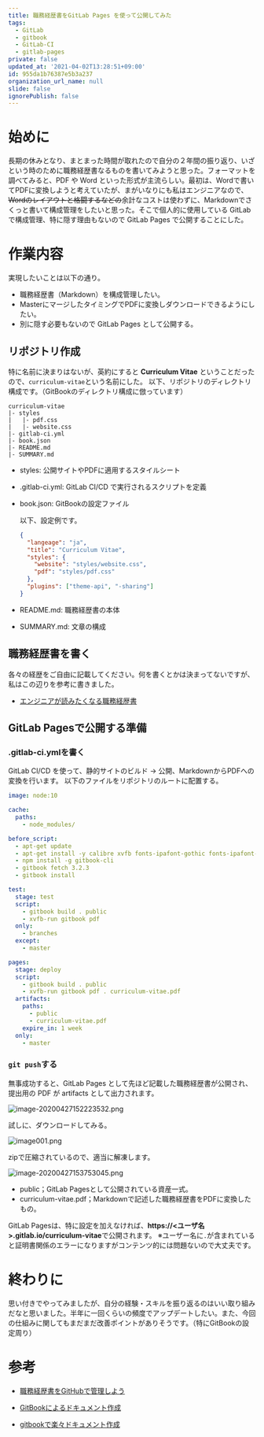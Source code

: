 ```yaml
---
title: 職務経歴書をGitLab Pages を使って公開してみた
tags:
  - GitLab
  - gitbook
  - GitLab-CI
  - gitlab-pages
private: false
updated_at: '2021-04-02T13:28:51+09:00'
id: 955da1b76387e5b3a237
organization_url_name: null
slide: false
ignorePublish: false
---
```

# 始めに

長期の休みとなり、まとまった時間が取れたので自分の２年間の振り返り、いざという時のために職務経歴書なるものを書いてみようと思った。フォーマットを調べてみると、PDF や Word といった形式が主流らしい。最初は、Wordで書いてPDFに変換しようと考えていたが、まがいなりにも私はエンジニアなので、~~Wordのレイアウトと格闘するなどの~~余計なコストは使わずに、Markdownでさくっと書いて構成管理をしたいと思った。そこで個人的に使用している GitLab で構成管理、特に隠す理由もないので GitLab Pages で公開することにした。



# 作業内容

実現したいことは以下の通り。

- 職務経歴書（Markdown）を構成管理したい。
- MasterにマージしたタイミングでPDFに変換しダウンロードできるようにしたい。
- 別に隠す必要もないので GitLab Pages として公開する。



## リポジトリ作成

特に名前に決まりはないが、英約にすると **Curriculum Vitae** ということだったので、`curriculum-vitae`という名前にした。
以下、リポジトリのディレクトリ構成です。（GitBookのディレクトリ構成に倣っています）

```
curriculum-vitae
|- styles
|   |- pdf.css
|   |- website.css
|- gitlab-ci.yml
|- book.json
|- README.md
|- SUMMARY.md
```

- styles: 公開サイトやPDFに適用するスタイルシート
- .gitlab-ci.yml: GitLab CI/CD で実行されるスクリプトを定義
- book.json: GitBookの設定ファイル

  以下、設定例です。

  ```book.json
  {
    "langeage": "ja",
    "title": "Curriculum Vitae",
    "styles": {
      "website": "styles/website.css",
      "pdf": "styles/pdf.css"
    },
    "plugins": ["theme-api", "-sharing"]
  }
  ```

- README.md: 職務経歴書の本体
- SUMMARY.md: 文章の構成



## 職務経歴書を書く

各々の経歴をご自由に記載してください。何を書くとかは決まってないですが、私はこの辺りを参考に書きました。

- [エンジニアが読みたくなる職務経歴書](https://dwango.github.io/articles/engineers-resume/)


## GitLab Pagesで公開する準備

### .gitlab-ci.ymlを書く

GitLab CI/CD を使って、静的サイトのビルド -> 公開、MarkdownからPDFへの変換を行います。
以下のファイルをリポジトリのルートに配置する。

```gitlab-ci.yml
image: node:10

cache:
  paths:
    - node_modules/

before_script:
  - apt-get update
  - apt-get install -y calibre xvfb fonts-ipafont-gothic fonts-ipafont-mincho
  - npm install -g gitbook-cli
  - gitbook fetch 3.2.3
  - gitbook install

test:
  stage: test
  script:
    - gitbook build . public
    - xvfb-run gitbook pdf
  only:
    - branches
  except:
    - master

pages:
  stage: deploy
  script:
    - gitbook build . public
    - xvfb-run gitbook pdf . curriculum-vitae.pdf
  artifacts:
    paths:
      - public
      - curriculum-vitae.pdf
    expire_in: 1 week
  only:
    - master
```



### `git push`する

無事成功すると、GitLab Pages として先ほど記載した職務経歴書が公開され、提出用の PDF が artifacts として出力されます。

![image-20200427152223532.png](https://qiita-image-store.s3.ap-northeast-1.amazonaws.com/0/560068/6ee6a0da-c426-ef70-6ca7-551c84c1160d.png)


試しに、ダウンロードしてみる。

![image001.png](https://qiita-image-store.s3.ap-northeast-1.amazonaws.com/0/560068/fe6bcea6-33eb-d26e-7510-7062174098fb.png)


zipで圧縮されているので、適当に解凍します。

![image-20200427153753045.png](https://qiita-image-store.s3.ap-northeast-1.amazonaws.com/0/560068/a887040a-32e9-c3eb-9b4c-6ec3df5865a5.png)


- public；GitLab Pagesとして公開されている資産一式。
- curriculum-vitae.pdf；Markdownで記述した職務経歴書をPDFに変換したもの。


GitLab Pagesは、特に設定を加えなければ、**https://<ユーザ名>.gitlab.io/curriculum-vitae**で公開されます。
※ユーザー名に`.`が含まれていると証明書関係のエラーになりますがコンテンツ的には問題ないので大丈夫です。

# 終わりに

思い付きでやってみましたが、自分の経験・スキルを振り返るのはいい取り組みだなと思いました。半年に一回くらいの頻度でアップデートしたい。また、今回の仕組みに関してもまだまだ改善ポイントがありそうです。（特にGitBookの設定周り）



# 参考

- [職務経歴書をGitHubで管理しよう](https://qiita.com/okohs/items/abcad0b4aefa585bc50b)

- [GitBookによるドキュメント作成](https://qiita.com/mebiusbox2/items/938af4b0d0bf7a4d3e33)

- [gitbookで楽々ドキュメント作成](https://www.cresco.co.jp/blog/entry/2509/)
